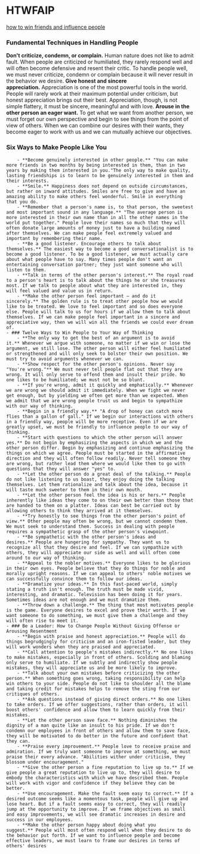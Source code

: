 # HTWFAIP

[how to win friends and influence people](https://en.wikipedia.org/wiki/How_to_Win_Friends_and_Influence_People)

### Fundamental Techniques in Handling People

**Don't criticize, condemn, or complain.** Human nature does not like to admit fault. When people are criticized or humiliated, they rarely respond well and will often become defensive and resent their critic. To handle people well, we must never criticize, condemn or complain because it will never result in the behavior we desire.
**Give honest and sincere appreciation.** Appreciation is one of the most powerful tools in the world. People will rarely work at their maximum potential under criticism, but honest appreciation brings out their best. Appreciation, though, is not simple flattery, it must be sincere, meaningful and with love.
**Arouse in the other person an eager want.** To get what we want from another person, we must forget our own perspective and begin to see things from the point of view of others. When we can combine our desires with their wants, they become eager to work with us and we can mutually achieve our objectives.

### Six Ways to Make People Like You
        - **Become genuinely interested in other people.** "You can make more friends in two months by being interested in them, than in two years by making them interested in you."The only way to make quality, lasting friendships is to learn to be genuinely interested in them and their interests.
        - **Smile.** Happiness does not depend on outside circumstances, but rather on inward attitudes. Smiles are free to give and have an amazing ability to make others feel wonderful. Smile in everything that you do.
        - **Remember that a person's name is, to that person, the sweetest and most important sound in any language.** "The average person is more interested in their own name than in all the other names in the world put together." People love their names so much that they will often donate large amounts of money just to have a building named after themselves. We can make people feel extremely valued and important by remembering their name.
        - **Be a good listener. Encourage others to talk about themselves.** The easiest way to become a good conversationalist is to become a good listener. To be a good listener, we must actually care about what people have to say. Many times people don't want an entertaining conversation partner; they just want someone who will listen to them.
        - **Talk in terms of the other person's interest.** The royal road to a person's heart is to talk about the things he or she treasures most. If we talk to people about what they are interested in, they will feel valued and value us in return.
        - **Make the other person feel important – and do it sincerely.** The golden rule is to treat other people how we would like to be treated. We love to feel important and so does everyone else. People will talk to us for hours if we allow them to talk about themselves. If we can make people feel important in a sincere and appreciative way, then we will win all the friends we could ever dream of.
    - ### Twelve Ways to Win People to Your Way of Thinking
        - **The only way to get the best of an argument is to avoid it.** Whenever we argue with someone, no matter if we win or lose the argument, we still lose. The other person will either feel humiliated or strengthened and will only seek to bolster their own position. We must try to avoid arguments whenever we can.
        - **Show respect for the other person's opinions. Never say "You're wrong."** We must never tell people flat out that they are wrong. It will only serve to offend them and insult their pride. No one likes to be humiliated; we must not be so blunt.
        - **If you're wrong, admit it quickly and emphatically.** Whenever we are wrong we should admit it immediately. When we fight we never get enough, but by yielding we often get more than we expected. When we admit that we are wrong people trust us and begin to sympathize with our way of thinking.
        - **Begin in a friendly way.** "A drop of honey can catch more flies than a gallon of gall." If we begin our interactions with others in a friendly way, people will be more receptive. Even if we are greatly upset, we must be friendly to influence people to our way of thinking.
        - **Start with questions to which the other person will answer yes.** Do not begin by emphasizing the aspects in which we and the other person differ. Begin by emphasizing and continue emphasizing the things on which we agree. People must be started in the affirmative direction and they will often follow readily. Never tell someone they are wrong, but rather lead them where we would like them to go with questions that they will answer "yes" to.
        - **Let the other person do a great deal of the talking.** People do not like listening to us boast, they enjoy doing the talking themselves. Let them rationalize and talk about the idea, because it will taste much sweeter to them in their own mouth.
        - **Let the other person feel the idea is his or hers.** People inherently like ideas they come to on their own better than those that are handed to them on a platter. Ideas can best be carried out by allowing others to think they arrived at it themselves.
        - **Try honestly to see things from the other person's point of view.** Other people may often be wrong, but we cannot condemn them. We must seek to understand them. Success in dealing with people requires a sympathetic grasp of the other person's viewpoint.
        - **Be sympathetic with the other person's ideas and desires.** People are hungering for sympathy. They want us to recognize all that they desire and feel. If we can sympathize with others, they will appreciate our side as well and will often come around to our way of thinking.
        - **Appeal to the nobler motives.** Everyone likes to be glorious in their own eyes. People believe that they do things for noble and morally upright reasons. If we can appeal to others' noble motives we can successfully convince them to follow our ideas.
        - **Dramatize your ideas.** In this fast-paced world, simply stating a truth isn't enough. The truth must be made vivid, interesting, and dramatic. Television has been doing it for years. Sometimes ideas are not enough and we must dramatize them.
        - **Throw down a challenge.** The thing that most motivates people is the game. Everyone desires to excel and prove their worth. If we want someone to do something, we must give them a challenge and they will often rise to meet it.
    - ### Be a Leader: How to Change People Without Giving Offense or Arousing Resentment
        - **Begin with praise and honest appreciation.** People will do things begrudgingly for criticism and an iron-fisted leader, but they will work wonders when they are praised and appreciated.
        - **Call attention to people's mistakes indirectly.** No one likes to make mistakes, especially in front of others. Scolding and blaming only serve to humiliate. If we subtly and indirectly show people mistakes, they will appreciate us and be more likely to improve.
        - **Talk about your own mistakes before criticizing the other person.** When something goes wrong, taking responsibility can help win others to your side. People do not like to shoulder all the blame and taking credit for mistakes helps to remove the sting from our critiques of others.
        - **Ask questions instead of giving direct orders.** No one likes to take orders. If we offer suggestions, rather than orders, it will boost others' confidence and allow them to learn quickly from their mistakes.
        - **Let the other person save face.** Nothing diminishes the dignity of a man quite like an insult to his pride. If we don't condemn our employees in front of others and allow them to save face, they will be motivated to do better in the future and confident that they can.
        - **Praise every improvement.** People love to receive praise and admiration. If we truly want someone to improve at something, we must praise their every advance. "Abilities wither under criticism, they blossom under encouragement."
        - **Give the other person a fine reputation to live up to.** If we give people a great reputation to live up to, they will desire to embody the characteristics with which we have described them. People will work with vigor and confidence if they believe they can be better.
        - **Use encouragement. Make the fault seem easy to correct.** If a desired outcome seems like a momentous task, people will give up and lose heart. But if a fault seems easy to correct, they will readily jump at the opportunity to improve. If we frame objectives as small and easy improvements, we will see dramatic increases in desire and success in our employees.
        - **Make the other person happy about doing what you suggest.** People will most often respond well when they desire to do the behavior put forth. If we want to influence people and become effective leaders, we must learn to frame our desires in terms of others' desires
